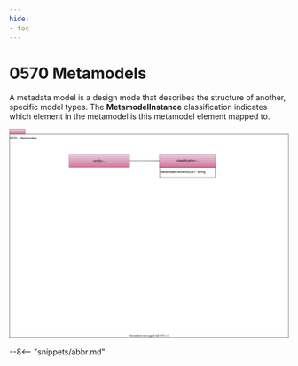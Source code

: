 ```yaml
---
hide:
- toc
---
```


<!-- SPDX-License-Identifier: CC-BY-4.0 -->
<!-- Copyright Contributors to the ODPi Egeria project. -->

# 0570 Metamodels

A metadata model is a design mode that describes the structure of another,
specific model types.  The **MetamodelInstance** classification indicates
which element in the metamodel is this metamodel element mapped to.

![UML](0570-Metamodels.svg)

--8<-- "snippets/abbr.md"